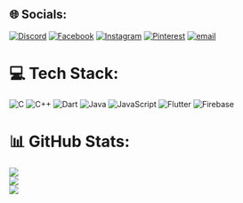 
## 🌐 Socials:
[![Discord](https://img.shields.io/badge/Discord-%237289DA.svg?logo=discord&logoColor=white)](https://discord.gg/fakereo_38120) [![Facebook](https://img.shields.io/badge/Facebook-%231877F2.svg?logo=Facebook&logoColor=white)](https://facebook.com/redoy.995155) [![Instagram](https://img.shields.io/badge/Instagram-%23E4405F.svg?logo=Instagram&logoColor=white)](https://instagram.com/ig_reeoo) [![Pinterest](https://img.shields.io/badge/Pinterest-%23E60023.svg?logo=Pinterest&logoColor=white)](https://pinterest.com/fakereeooo) [![email](https://img.shields.io/badge/Email-D14836?logo=gmail&logoColor=white)](mailto:fakereeooo@gmail.com) 

# 💻 Tech Stack:
![C](https://img.shields.io/badge/c-%2300599C.svg?style=for-the-badge&logo=c&logoColor=white) ![C++](https://img.shields.io/badge/c++-%2300599C.svg?style=for-the-badge&logo=c%2B%2B&logoColor=white) ![Dart](https://img.shields.io/badge/dart-%230175C2.svg?style=for-the-badge&logo=dart&logoColor=white) ![Java](https://img.shields.io/badge/java-%23ED8B00.svg?style=for-the-badge&logo=openjdk&logoColor=white) ![JavaScript](https://img.shields.io/badge/javascript-%23323330.svg?style=for-the-badge&logo=javascript&logoColor=%23F7DF1E) ![Flutter](https://img.shields.io/badge/Flutter-%2302569B.svg?style=for-the-badge&logo=Flutter&logoColor=white) ![Firebase](https://img.shields.io/badge/firebase-a08021?style=for-the-badge&logo=firebase&logoColor=ffcd34)
# 📊 GitHub Stats:
![](https://github-readme-stats.vercel.app/api?username=Redooyyy&theme=dark&hide_border=false&include_all_commits=false&count_private=false)<br/>
![](https://nirzak-streak-stats.vercel.app/?user=Redooyyy&theme=dark&hide_border=false)<br/>
![](https://github-readme-stats.vercel.app/api/top-langs/?username=Redooyyy&theme=dark&hide_border=false&include_all_commits=false&count_private=false&layout=compact)
